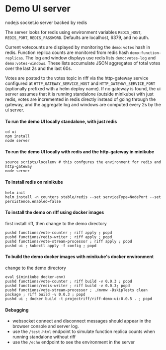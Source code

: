 # Demo UI server
nodejs socket.io server backed by redis

The server looks for redis using environment variables `REDIS_HOST`, `REDIS_PORT`, `REDIS_PASSWORD`.
Defaults are localhost, 6379, and no auth.

Current votecounts are displayed by monitoring the `demo:votes` hash in redis.
Function replica counts are monitored from redis hash `demo:function-replicas`.
The log and window displays use redis lists `demo:votes-log` and `demo:votes-windows`.
These lists accumulate JSON aggregates of total votes over the last 2s and the last 60s.

Votes are posted to the votes topic in riff via the http-gateway service configured
at `HTTP_GATEWAY_SERVICE_HOST` and `HTTP_GATEWAY_SERVICE_PORT` (optionally prefixed with
a helm deploy name). If no gateway is found, the ui server assumes that it is running
standalone (outside minikube) with just redis, votes are incremented in redis directly
instead of going through the gateway, and the aggregate log and windows are computed
every 2s by the ui server.

#### To run the demo UI locally standalone, with just redis
```
cd ui
npm install
node server
```

#### To run the demo UI locally with redis and the http-gateway in minikube
```
source scripts/localenv # this confgures the environment for redis and http-gateway
node server
```

#### To install redis on minikube
```
helm init
helm install -n counters stable/redis --set serviceType=NodePort --set persistence.enabled=false
```

#### To install the demo on riff using docker images
first install riff, then change to the demo directory
```
pushd functions/vote-counter ; riff apply ; popd
pushd functions/redis-writer ; riff apply ; popd
pushd functions/vote-stream-processor ; riff apply ; popd
pushd ui ; kubectl apply -f config ; popd
```

#### To build the demo docker images with minikube's docker environment
change to the demo directory
```
eval $(minikube docker-env)
pushd functions/vote-counter ; riff build -v 0.0.3 ; popd
pushd functions/redis-writer ; riff build -v 0.0.3; popd
pushd functions/vote-stream-processor ; ./mvnw -DskipTests clean package ; riff build -v 0.0.3 ; popd
pushd ui ; docker build -t projectriff/riff-demo-ui:0.0.5 . ; popd
```

#### Debugging
- websocket connect and disconnect messages should appear in the browser console and server log.
- use the `/test.html` endpoint to simulate function replica counts when running standalone without riff
- use the `/echo` endpoint to see the environment in the server
